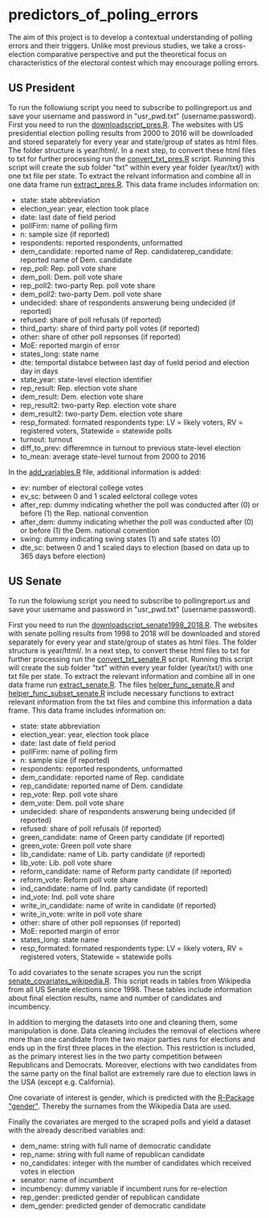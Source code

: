 # predictors_of_poling_errors
The aim of this project is to develop a contextual understanding of polling errors and their triggers. Unlike most previous studies, we take a cross-election comparative perspective and put the theoretical focus on characteristics of the electoral contest which may encourage polling errors.

## US President

To run the followiung script you need to subscribe to pollingreport.us and save your username and password in "usr_pwd.txt" (username:password).
First you need to run the [downloadscript_pres.R](https://github.com/SinaMaria412/predictors_of_polling_errors/blob/master/us_president/scrape/downloadscript_pres.R). The websites with US presidential election polling results from 2000 to 2016 will be downloaded and stored separately for every year and state/group of states as html files. The folder structure is year/html/. In a next step, to convert these html files to txt for further processing run the [convert_txt_pres.R](https://github.com/SinaMaria412/predictors_of_polling_errors/blob/master/us_president/scrape/convert_txt_pres.R) script. Running this script will create the sub folder "txt" within every year folder (year/txt/) with one txt file per state. To extract the relvant information and combine all in one data frame run [extract_pres.R](https://github.com/SinaMaria412/predictors_of_polling_errors/blob/master/us_president/scrape/extract_pres.R). This data frame includes information on:

- state: state abbreviation
- election_year: year, election took place
- date: last date of field period
- pollFirm: name of polling firm
- n: sample size (if reported)
- respondents: reported respondents, unformatted
- dem_candidate: reported name of Rep. candidaterep_candidate: reported name of Dem. candidate
- rep_poll: Rep. poll vote share 
- dem_poll: Dem. poll vote share 
- rep_poll2: two-party Rep. poll vote share 
- dem_poll2: two-party Dem. poll vote share 
- undecided: share of respondents answerung being undecided (if reported)
- refused: share of poll refusals (if reported)
- third_party: share of third party poll votes (if reported)
- other: share of other poll repsonses (if reported)
- MoE: reported margin of error
- states_long: state name
- dte: temportal distabce between last day of fueld period and election day in days
- state_year: state-level election identifier
- rep_result: Rep. election vote share
- dem_result: Dem. election vote share
- rep_result2: two-party Rep. election vote share
- dem_result2: two-party Dem. election vote share
- resp_formated: formated respondents type: LV = likely voters, RV = registered voters, Statewide = statewide polls
- turnout: turnout
- diff_to_prev: differemnce in turnout to previous state-level election
- to_mean: average state-level turnout from 2000 to 2016

In the [add_variables.R](https://github.com/SinaMaria412/predictors_of_polling_errors/blob/master/us_president/scrape/add_variables.R) file, additional information is added:

- ev: number of electoral college votes
- ev_sc: between 0 and 1 scaled eelctoral college votes
- after_rep: dummy indicating whether the poll was conducted after (0) or before (1) the Rep. national convention
- after_dem: dummy indicating whether the poll was conducted after (0) or before (1) the Dem. national convention
- swing: dummy indicating swing states (1) and safe states (0)
- dte_sc: between 0 and 1 scaled days to election (based on data up to 365 days before election)

## US Senate

To run the folowiung script you need to subscribe to pollingreport.us and save your username and password in "usr_pwd.txt" (username:password).

First you need to run the [downloadscript_senate1998_2018.R](https://github.com/SinaMaria412/predictors_of_polling_errors/blob/master/us_senate/scrape/downloadscript_senate1998_2018.R). The websites with senate polling results from 1998 to 2018 will be downloaded and stored separately for every year and state/group of states as html files. The folder structure is year/html/. In a next step, to convert these html files to txt for further processing run the [convert_txt_senate.R](https://github.com/SinaMaria412/predictors_of_polling_errors/blob/master/us_senate/scrape/convert_txt_senate.R) script. Running this script will create the sub folder "txt" within every year folder (year/txt/) with one txt file per state. To extract the relevant information and combine all in one data frame run [extract_senate.R](https://github.com/SinaMaria412/predictors_of_polling_errors/blob/master/us_senate/scrape/extract_senate.R). The files [helper_func_senate.R](https://github.com/SinaMaria412/predictors_of_polling_errors/blob/master/us_senate/scrape/helper_func_senate.R) and [helper_func_subset_senate.R](https://github.com/SinaMaria412/predictors_of_polling_errors/blob/master/us_senate/scrape/helper_func_subset_senate.R) include necessary functions to extract relevant information from the txt files and combine this information a data frame. This data frame includes information on:

- state: state abbreviation
- election_year: year, election took place
- date: last date of field period
- pollFirm: name of polling firm
- n: sample size (if reported)
- respondents: reported respondents, unformatted
- dem_candidate: reported name of Rep. candidate
- rep_candidate: reported name of Dem. candidate
- rep_vote: Rep. poll vote share
- dem_vote: Dem. poll vote share
- undecided: share of respondents answerung being undecided (if reported)
- refused: share of poll refusals (if reported)
- green_candidate: name of Green party candidate (if reported)
- green_vote: Green poll vote share
- lib_candidate: name of Lib. party candidate (if reported)
- lib_vote: Lib. poll vote share
- reform_candidate: name of Reform party candidate (if reported)
- reform_vote: Reform poll vote share
- ind_candidate: name of Ind. party candidate (if reported)
- ind_vote: Ind. poll vote share
- write_in_candidate: name of write in candidate (if reported)
- write_in_vote: write in poll vote share
- other: share of other poll repsonses (if reported)
- MoE: reported margin of error
- states_long: state name
- resp_formated: formated respondents type: LV = likely voters, RV = registered voters, Statewide = statewide polls

To add covariates to the senate scrapes you run the script [senate_covariates_wikipedia.R](https://github.com/SinaMaria412/predictors_of_polling_errors/blob/master/us_senate/covariates/senate_covariates_wikipedia.R). This script reads in tables from Wikipedia from all US Senate elections since 1998. These tables include information about final election results, name and number of candidates and incumbency. 

In addition to merging the datasets into one and cleaning them, some manipulation is done.
Data cleaning includes the removal of elections where more than one candidate from the two major parties runs for elections and ends up in the first three places in the election. This restriction is included, as the primary interest lies in the two party competition between Republicans and Democrats. Moreover, elections with two candidates from the same party on the final ballot are extremely rare due to election laws in the USA (except e.g. California).

One covariate of interest is gender, which is predicted with the [R-Package "gender"](https://cran.r-project.org/web/packages/gender/vignettes/predicting-gender.html). Thereby the surnames from the Wikipedia Data are used.

Finally the covariates are merged to the scraped polls and yield a dataset with the already described variables and:

- dem_name: string with full name of democratic candidate
- rep_name: string with full name of republican candidate
- no_candidates: integer with the number of candidates which received votes in election
- senator: name of incumbent
- incumbency: dummy variable if incumbent runs for re-election
- rep_gender: predicted gender of republican candidate
- dem_gender: predicted gender of democratic candidate
